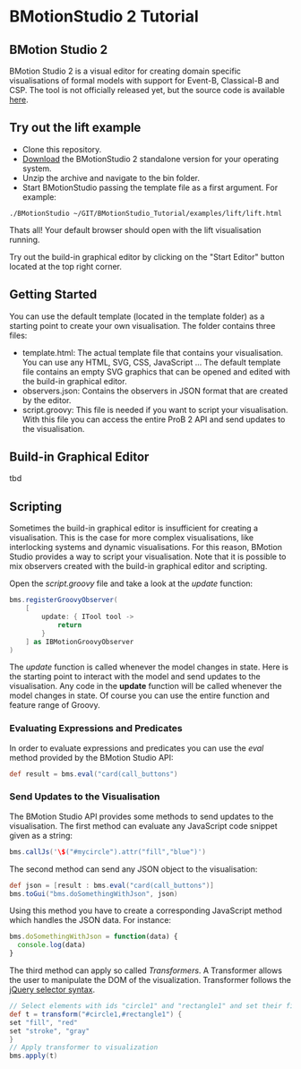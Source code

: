 # BMotionStudio 2 Tutorial

## BMotion Studio 2

BMotion Studio 2 is a visual editor for creating domain specific visualisations of formal models with support for Event-B, Classical-B and CSP. The tool is not officially released yet, but the source code is available [here](https://github.com/bendisposto/prob2).

## Try out the lift example

* Clone this repository.
* [Download](http://www.stups.hhu.de/bmotionstudio/index.php/Downloads) the BMotionStudio 2 standalone version for your operating system.
* Unzip the archive and navigate to the bin folder.
* Start BMotionStudio passing the template file as a first argument. For example:

```
./BMotionStudio ~/GIT/BMotionStudio_Tutorial/examples/lift/lift.html
```

Thats all! Your default browser should open with the lift visualisation running.

Try out the build-in graphical editor by clicking on the "Start Editor" button located at the top right corner.

## Getting Started

You can use the default template (located in the template folder) as a starting point to create your own visualisation. The folder contains three files:

* template.html: The actual template file that contains your visualisation. You can use any HTML, SVG, CSS, JavaScript ... The default template file contains an empty SVG graphics that can be opened and edited with the build-in graphical editor.
* observers.json: Contains the observers in JSON format that are created by the editor.
* script.groovy: This file is needed if you want to script your visualisation. With this file you can access the entire ProB 2 API and send updates to the visualisation.

## Build-in Graphical Editor

tbd

## Scripting

Sometimes the build-in graphical editor is insufficient for creating a visualisation. This is the case for more complex visualisations, like interlocking systems and dynamic visualisations. For this reason, BMotion Studio provides a way to script your visualisation. Note that it is possible to mix observers created with the build-in graphical editor and scripting.

Open the _script.groovy_ file and take a look at the _update_ function:

```groovy
bms.registerGroovyObserver(
	[
		update: { ITool tool ->
			return
		}
	] as IBMotionGroovyObserver
)
```

The _update_ function is called whenever the model changes in state. Here is the starting point to interact with the model and send updates to the visualisation. Any code in the __update__ function will be called whenever the model changes in state. Of course you can use the entire function and feature range of Groovy.

### Evaluating Expressions and Predicates

In order to evaluate expressions and predicates you can use the _eval_ method provided by the BMotion Studio API:
```groovy
def result = bms.eval("card(call_buttons")
```

### Send Updates to the Visualisation

The BMotion Studio API provides some methods to send updates to the visualisation. The first method can evaluate any JavaScript code snippet given as a string:

```groovy
bms.callJs('\$("#mycircle").attr("fill","blue")')
```

The second method can send any JSON object to the visualisation:

```groovy
def json = [result : bms.eval("card(call_buttons")]
bms.toGui("bms.doSomethingWithJson", json)
```
Using this method you have to create a corresponding JavaScript method which handles the JSON data. For instance:

```javascript
bms.doSomethingWithJson = function(data) {
  console.log(data)
}
```

The third method can apply so called _Transformers_. A Transformer allows the user to manipulate the DOM of the visualization. Transformer follows the [jQuery selector syntax](http://api.jquery.com/category/selectors).

```groovy
// Select elements with ids "circle1" and "rectangle1" and set their fill and stroke attributes
def t = transform("#circle1,#rectangle1") {
set "fill", "red"
set "stroke", "gray"
}
// Apply transformer to visualization
bms.apply(t)
```
